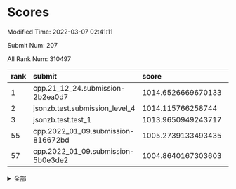 # Scores

Modified Time: 2022-03-07 02:41:11

Submit Num: 207

All Rank Num: 310497

| rank |               submit               |       score        |       sigma        | pk_num |
| :--- | :--------------------------------- | :----------------- | :----------------- | :----- |
| 1    | cpp.21_12_24.submission-2b2ea0d7   | 1014.6526669670133 | 0.8153300092717259 | 5998   |
| 2    | jsonzb.test.submission_level_4     | 1014.115766258744  | 0.8077566223673689 | 6000   |
| 3    | jsonzb.test.test_1                 | 1013.9650949243717 | 0.8674679636756241 | 5995   |
| 55   | cpp.2022_01_09.submission-816672bd | 1005.2739133493435 | 0.7208406389676123 | 6001   |
| 57   | cpp.2022_01_09.submission-5b0e3de2 | 1004.8640167303603 | 0.724738838450085  | 6002   |


<details>
<summary>全部</summary>

| rank |                 submit                 |       score        |       sigma        | pk_num |
| :--- | :------------------------------------- | :----------------- | :----------------- | :----- |
| 1    | cpp.21_12_24.submission-2b2ea0d7       | 1014.6526669670133 | 0.8153300092717259 | 5998   |
| 2    | jsonzb.test.submission_level_4         | 1014.115766258744  | 0.8077566223673689 | 6000   |
| 3    | jsonzb.test.test_1                     | 1013.9650949243717 | 0.8674679636756241 | 5995   |
| 4    | gobigger.level_3.submission_level_3_0  | 1011.6847084005161 | 0.7807743114774303 | 5996   |
| 5    | gobigger.level_3.submission_level_3_46 | 1011.3555140861725 | 0.7630358176381119 | 5999   |
| 6    | gobigger.level_3.submission_level_3_31 | 1011.0442816859003 | 0.7596493119509335 | 6001   |
| 7    | gobigger.level_3.submission_level_3_14 | 1010.781123467086  | 0.7465920539343193 | 6002   |
| 8    | gobigger.level_3.submission_level_3_43 | 1010.7758338048607 | 0.782679296530617  | 6001   |
| 9    | gobigger.level_3.submission_level_3_25 | 1010.7461883144792 | 0.7941882891692499 | 6002   |
| 10   | gobigger.level_3.submission_level_3_45 | 1010.7173262296095 | 0.7617579880983761 | 5997   |
| 11   | gobigger.level_3.submission_level_3_34 | 1010.7044400515277 | 0.7544846749338955 | 5994   |
| 12   | gobigger.level_3.submission_level_3_2  | 1010.6453111644795 | 0.7501295653723496 | 6002   |
| 13   | gobigger.level_3.submission_level_3_4  | 1010.6229037683478 | 0.7771901231488425 | 6001   |
| 14   | gobigger.level_3.submission_level_3_41 | 1010.4387278788043 | 0.7549650963610269 | 5996   |
| 15   | gobigger.level_3.submission_level_3_22 | 1010.4386025369668 | 0.76479222155065   | 5993   |
| 16   | gobigger.level_3.submission_level_3_37 | 1010.2894067348087 | 0.7521067587835405 | 6000   |
| 17   | gobigger.level_3.submission_level_3_18 | 1010.2587095930344 | 0.7514801569695104 | 5998   |
| 18   | gobigger.level_3.submission_level_3_36 | 1010.2456970919245 | 0.7643251413574993 | 5997   |
| 19   | gobigger.level_3.submission_level_3_15 | 1010.2096604266534 | 0.7679430252425097 | 6002   |
| 20   | gobigger.level_3.submission_level_3_47 | 1010.1801694890294 | 0.7541160221812171 | 5999   |
| 21   | gobigger.level_3.submission_level_3_23 | 1010.177630941425  | 0.7668814501701318 | 6003   |
| 22   | gobigger.level_3.submission_level_3_9  | 1010.1432644738118 | 0.7586769916457891 | 5999   |
| 23   | gobigger.level_3.submission_level_3_27 | 1010.0671307163817 | 0.763946394370656  | 6000   |
| 24   | gobigger.level_3.submission_level_3_32 | 1010.0065696160459 | 0.7579622269028296 | 5999   |
| 25   | gobigger.level_3.submission_level_3_44 | 1009.9516841140288 | 0.7406577068583458 | 5995   |
| 26   | gobigger.level_3.submission_level_3_29 | 1009.8840889972245 | 0.761212124322802  | 6005   |
| 27   | gobigger.level_3.submission_level_3_19 | 1009.8830634403804 | 0.7483827821342132 | 5998   |
| 28   | gobigger.level_3.submission_level_3_35 | 1009.8628125922554 | 0.7617961781728775 | 6002   |
| 29   | gobigger.level_3.submission_level_3_11 | 1009.8516577439465 | 0.7507988112226758 | 5997   |
| 30   | gobigger.level_3.submission_level_3_48 | 1009.8164750654648 | 0.7800659793250432 | 6001   |
| 31   | gobigger.level_3.submission_level_3_21 | 1009.7011348980184 | 0.7714744543163488 | 5997   |
| 32   | gobigger.level_3.submission_level_3_7  | 1009.6920576191604 | 0.7460434271927258 | 6000   |
| 33   | gobigger.level_3.submission_level_3_5  | 1009.6771474116564 | 0.7446508089725657 | 6003   |
| 34   | gobigger.level_3.submission_level_3_49 | 1009.6739940193889 | 0.7427197168113562 | 6007   |
| 35   | gobigger.level_3.submission_level_3_1  | 1009.6309185577296 | 0.7488355408093714 | 5998   |
| 36   | gobigger.level_3.submission_level_3_13 | 1009.6258166293386 | 0.7485914425650466 | 5998   |
| 37   | gobigger.level_3.submission_level_3_26 | 1009.55599966102   | 0.7370011022404618 | 6003   |
| 38   | gobigger.level_3.submission_level_3_20 | 1009.5212696383511 | 0.7658273285316637 | 6003   |
| 39   | gobigger.level_3.submission_level_3_38 | 1009.425989122804  | 0.7353254757782409 | 6002   |
| 40   | gobigger.level_3.submission_level_3_28 | 1009.1967626941608 | 0.7800571399351125 | 6002   |
| 41   | gobigger.level_3.submission_level_3_42 | 1009.1200902161722 | 0.7464193271752514 | 6007   |
| 42   | gobigger.level_3.submission_level_3_30 | 1009.0733604357997 | 0.7689372126129371 | 6002   |
| 43   | gobigger.level_3.submission_level_3_8  | 1008.9770972135432 | 0.7423562366729454 | 6001   |
| 44   | gobigger.level_3.submission_level_3_10 | 1008.9710852025112 | 0.7382746396382107 | 6000   |
| 45   | gobigger.level_3.submission_level_3_16 | 1008.7968433721373 | 0.7659516553677658 | 5998   |
| 46   | gobigger.level_3.submission_level_3_6  | 1008.7936165832909 | 0.7750712695430764 | 5997   |
| 47   | gobigger.level_3.submission_level_3_17 | 1008.5405961296702 | 0.73005365244107   | 5998   |
| 48   | gobigger.level_3.submission_level_3_40 | 1008.4917817086475 | 0.7565260845509709 | 6001   |
| 49   | gobigger.level_3.submission_level_3_39 | 1008.3780060409414 | 0.7569216674684708 | 6003   |
| 50   | gobigger.level_3.submission_level_3_33 | 1008.2988276180704 | 0.7383280142043018 | 5994   |
| 51   | gobigger.level_3.submission_level_3_24 | 1008.1876336401326 | 0.7415919976367248 | 6001   |
| 52   | gobigger.level_3.submission_level_3_3  | 1008.1317527491715 | 0.7522611826024235 | 5997   |
| 53   | gobigger.level_3.submission_level_3_12 | 1008.12452848      | 0.7354373311779334 | 6008   |
| 54   | gobigger.level_1.submission_level_1_36 | 1005.8780067184134 | 0.7341583181493411 | 6001   |
| 55   | cpp.2022_01_09.submission-816672bd     | 1005.2739133493435 | 0.7208406389676123 | 6001   |
| 56   | gobigger.level_1.submission_level_1_12 | 1004.8883629400003 | 0.7223669184031316 | 6000   |
| 57   | cpp.2022_01_09.submission-5b0e3de2     | 1004.8640167303603 | 0.724738838450085  | 6002   |
| 58   | gobigger.level_1.submission_level_1_39 | 1004.5040445215778 | 0.7071410509229312 | 6002   |
| 59   | gobigger.level_1.submission_level_1_34 | 1004.3671518992064 | 0.7224064368082364 | 6001   |
| 60   | gobigger.level_1.submission_level_1_3  | 1004.360208890523  | 0.7311286186370282 | 6002   |
| 61   | gobigger.level_1.submission_level_1_10 | 1004.2144287355336 | 0.7134446843226679 | 6003   |
| 62   | gobigger.level_1.submission_level_1_24 | 1004.2125676193467 | 0.7189106129613692 | 6005   |
| 63   | gobigger.level_1.submission_level_1_4  | 1004.1289245221208 | 0.7191223759908184 | 6001   |
| 64   | gobigger.level_1.submission_level_1_49 | 1004.1009543261231 | 0.7124820819518218 | 5999   |
| 65   | gobigger.level_1.submission_level_1_37 | 1004.0165692483648 | 0.7240588875180151 | 6000   |
| 66   | gobigger.level_1.submission_level_1_48 | 1004.0057356762803 | 0.725387868867259  | 5999   |
| 67   | gobigger.level_1.submission_level_1_22 | 1003.9257949300608 | 0.70908147128994   | 5999   |
| 68   | gobigger.level_1.submission_level_1_25 | 1003.9198331245159 | 0.7222314651382513 | 6000   |
| 69   | gobigger.level_1.submission_level_1_46 | 1003.8658020224763 | 0.7098539290045782 | 5999   |
| 70   | gobigger.level_1.submission_level_1_9  | 1003.8095227052326 | 0.7149415811040285 | 6000   |
| 71   | gobigger.level_1.submission_level_1_28 | 1003.7103478221546 | 0.712743746720985  | 6000   |
| 72   | gobigger.level_1.submission_level_1_32 | 1003.7081276652239 | 0.7197143294047917 | 6003   |
| 73   | gobigger.level_1.submission_level_1_38 | 1003.6319280471878 | 0.7166218664058583 | 6000   |
| 74   | gobigger.level_1.submission_level_1_2  | 1003.5239946074931 | 0.7187299508600493 | 6002   |
| 75   | gobigger.level_1.submission_level_1_1  | 1003.506832106522  | 0.7097421269293223 | 6004   |
| 76   | gobigger.level_1.submission_level_1_42 | 1003.4254380588925 | 0.713983396432103  | 6003   |
| 77   | gobigger.level_1.submission_level_1_15 | 1003.3374308850831 | 0.7090317795361104 | 6001   |
| 78   | gobigger.level_1.submission_level_1_20 | 1003.3145405305099 | 0.7082668982038807 | 5999   |
| 79   | gobigger.level_1.submission_level_1_23 | 1003.2975318787163 | 0.7141955119284924 | 6000   |
| 80   | gobigger.level_1.submission_level_1_0  | 1003.256913720745  | 0.7206082759775627 | 6002   |
| 81   | gobigger.level_1.submission_level_1_13 | 1003.2264462627777 | 0.7260989846894321 | 6000   |
| 82   | gobigger.level_1.submission_level_1_41 | 1003.1848329670554 | 0.7201771846780513 | 5997   |
| 83   | gobigger.level_1.submission_level_1_31 | 1003.1392028378208 | 0.7152243939946857 | 6000   |
| 84   | gobigger.level_1.submission_level_1_5  | 1003.0580363859796 | 0.7177834412366095 | 6003   |
| 85   | gobigger.level_1.submission_level_1_18 | 1003.0285704985642 | 0.7166398309832084 | 6000   |
| 86   | gobigger.level_1.submission_level_1_7  | 1003.0282139735608 | 0.7129275293654977 | 6003   |
| 87   | gobigger.level_1.submission_level_1_27 | 1003.0133910475785 | 0.71028124364234   | 5997   |
| 88   | gobigger.level_1.submission_level_1_44 | 1002.9674709365295 | 0.7132277354323482 | 5999   |
| 89   | gobigger.level_1.submission_level_1_47 | 1002.958691113807  | 0.7105625372151849 | 5999   |
| 90   | gobigger.level_1.submission_level_1_43 | 1002.7833575167389 | 0.7215365439667557 | 5996   |
| 91   | gobigger.level_1.submission_level_1_16 | 1002.779245722383  | 0.7213912093465191 | 6003   |
| 92   | gobigger.level_1.submission_level_1_45 | 1002.7509940935001 | 0.7164554875880218 | 5996   |
| 93   | gobigger.level_1.submission_level_1_29 | 1002.7349723122703 | 0.7056447874487629 | 6001   |
| 94   | gobigger.level_1.submission_level_1_33 | 1002.6999992350416 | 0.7179486451823368 | 6000   |
| 95   | gobigger.level_1.submission_level_1_30 | 1002.5766008899012 | 0.7175157984868404 | 6001   |
| 96   | gobigger.level_1.submission_level_1_14 | 1002.5202204973963 | 0.7150102118615143 | 6002   |
| 97   | gobigger.level_1.submission_level_1_21 | 1002.5197351401931 | 0.7155668359838986 | 5997   |
| 98   | gobigger.level_1.submission_level_1_35 | 1002.4976794974452 | 0.7217229547859981 | 6000   |
| 99   | gobigger.level_1.submission_level_1_40 | 1002.3845166412776 | 0.7151644815530123 | 6001   |
| 100  | gobigger.level_1.submission_level_1_6  | 1002.3713189153763 | 0.7186634499713948 | 6005   |
| 101  | gobigger.level_1.submission_level_1_19 | 1002.3712713209264 | 0.7022610669983865 | 5999   |
| 102  | gobigger.level_1.submission_level_1_11 | 1002.0092370659072 | 0.7174914212605927 | 5994   |
| 103  | gobigger.level_1.submission_level_1_8  | 1001.9825397497058 | 0.7115393192457853 | 6003   |
| 104  | gobigger.level_1.submission_level_1_26 | 1000.9581954717816 | 0.7209262777119905 | 5999   |
| 105  | gobigger.level_1.submission_level_1_17 | 1000.9546978533776 | 0.702159307661387  | 5999   |
| 106  | gobigger.random.submission_random_25   | 997.8464918730491  | 0.7104189384021042 | 6001   |
| 107  | gobigger.random.submission_random_38   | 997.2098929458551  | 0.7089791696559882 | 6000   |
| 108  | gobigger.random.submission_random_13   | 997.0378104029828  | 0.6978770057266209 | 5991   |
| 109  | gobigger.random.submission_random_42   | 996.9713643967093  | 0.708195955443176  | 6000   |
| 110  | gobigger.random.submission_random_26   | 996.8340226666891  | 0.7015539779536788 | 6002   |
| 111  | gobigger.random.submission_random_1    | 996.7691621118099  | 0.7044771612735657 | 6000   |
| 112  | gobigger.random.submission_random_35   | 996.7072461020277  | 0.702687100136949  | 6000   |
| 113  | gobigger.random.submission_random_43   | 996.5849131777202  | 0.7051829341493787 | 6000   |
| 114  | gobigger.random.submission_random_6    | 996.5623377892528  | 0.6998967315071047 | 5999   |
| 115  | gobigger.random.submission_random_40   | 996.5511624561304  | 0.7086207093252773 | 5999   |
| 116  | gobigger.random.submission_random_28   | 996.5438713276536  | 0.7113103935134376 | 6000   |
| 117  | gobigger.random.submission_random_49   | 996.440921744072   | 0.7067477868981412 | 5998   |
| 118  | gobigger.random.submission_random_37   | 996.4150299344481  | 0.7075522864428013 | 6000   |
| 119  | gobigger.random.submission_random_10   | 996.3746716644811  | 0.7159033068546685 | 6000   |
| 120  | gobigger.random.submission_random_36   | 996.3556982435387  | 0.7099930579473109 | 6002   |
| 121  | gobigger.random.submission_random_15   | 996.31535652371    | 0.711559477215073  | 5997   |
| 122  | gobigger.random.submission_random_19   | 996.250919804458   | 0.7047264422259724 | 6002   |
| 123  | gobigger.random.submission_random_39   | 996.2053181391806  | 0.7250261561014526 | 6000   |
| 124  | gobigger.random.submission_random_3    | 996.2005129410147  | 0.7132144682145919 | 6003   |
| 125  | gobigger.random.submission_random_9    | 996.199922991437   | 0.7158359622984848 | 5997   |
| 126  | gobigger.random.submission_random_44   | 996.1498740133565  | 0.7043053691498071 | 5997   |
| 127  | gobigger.random.submission_random_45   | 996.1233199081458  | 0.7162907675060293 | 5996   |
| 128  | gobigger.random.submission_random_33   | 996.0726107627571  | 0.7162179374889206 | 5996   |
| 129  | gobigger.random.submission_random_32   | 995.9752217153717  | 0.7110559814139708 | 6001   |
| 130  | gobigger.random.submission_random_24   | 995.9238618423685  | 0.6916105334328252 | 6001   |
| 131  | gobigger.random.submission_random_41   | 995.9037915893229  | 0.7152201444651032 | 5999   |
| 132  | gobigger.random.submission_random_4    | 995.8041479024291  | 0.7056466581260294 | 6002   |
| 133  | gobigger.random.submission_random_29   | 995.7943506959997  | 0.7181395880631505 | 6001   |
| 134  | gobigger.random.submission_random_5    | 995.7571288028165  | 0.7199942371959177 | 6005   |
| 135  | gobigger.random.submission_random_8    | 995.7421704952495  | 0.7113997948260528 | 5999   |
| 136  | gobigger.random.submission_random_22   | 995.7259157149638  | 0.7127224406081748 | 5998   |
| 137  | gobigger.random.submission_random_46   | 995.6563478760706  | 0.7187247271068979 | 5997   |
| 138  | gobigger.random.submission_random_0    | 995.5739792639769  | 0.7161956666701959 | 6003   |
| 139  | gobigger.random.submission_random_17   | 995.5574379722405  | 0.7184856190196546 | 5998   |
| 140  | gobigger.random.submission_random_27   | 995.5455584318746  | 0.7336345909645149 | 6002   |
| 141  | gobigger.random.submission_random_11   | 995.5444994607142  | 0.7305330932020445 | 5994   |
| 142  | gobigger.random.submission_random_48   | 995.5370330811614  | 0.7010055882821674 | 5996   |
| 143  | gobigger.random.submission_random_16   | 995.5345539183202  | 0.7027888621895949 | 6003   |
| 144  | gobigger.random.submission_random_23   | 995.5281550148561  | 0.7128323258088584 | 6004   |
| 145  | gobigger.random.submission_random_21   | 995.5244146530515  | 0.7104118881298531 | 5997   |
| 146  | gobigger.random.submission_random_20   | 995.3638612722867  | 0.7096160187992948 | 6005   |
| 147  | gobigger.random.submission_random_2    | 995.3166083766823  | 0.7076273001572685 | 6002   |
| 148  | gobigger.random.submission_random_18   | 995.2798206515071  | 0.7086419361185651 | 6003   |
| 149  | gobigger.random.submission_random_7    | 995.237764196059   | 0.717865049317804  | 6004   |
| 150  | gobigger.random.submission_random_14   | 995.1632435241733  | 0.7102308646777963 | 6000   |
| 151  | gobigger.random.submission_random_34   | 995.0226416685383  | 0.7141387968610455 | 6001   |
| 152  | gobigger.random.submission_random_12   | 994.9251723592148  | 0.6990499342249561 | 5999   |
| 153  | gobigger.random.submission_random_31   | 994.8982176615398  | 0.7122212667849513 | 5998   |
| 154  | gobigger.random.submission_random_30   | 994.6373153682324  | 0.7294664237154801 | 6002   |
| 155  | gobigger.random.submission_random_47   | 994.4554679445589  | 0.7266777107165847 | 6002   |
| 156  | gobigger.level_2.submission_level_2_25 | 994.1201600969498  | 0.7317100382973065 | 6005   |
| 157  | gobigger.level_2.submission_level_2_22 | 994.1195369022965  | 0.7340190487263727 | 6000   |
| 158  | gobigger.level_2.submission_level_2_14 | 994.0638606863562  | 0.726098025821456  | 6003   |
| 159  | gobigger.level_2.submission_level_2_39 | 993.6957031556931  | 0.7480889439419187 | 5998   |
| 160  | gobigger.level_2.submission_level_2_23 | 993.525475382227   | 0.7441368760015031 | 6000   |
| 161  | gobigger.level_2.submission_level_2_41 | 993.4973749419024  | 0.7171514435950302 | 6003   |
| 162  | gobigger.level_2.submission_level_2_44 | 993.4939415811266  | 0.7369084380559812 | 5997   |
| 163  | gobigger.level_2.submission_level_2_34 | 993.3501638400274  | 0.7355292093066798 | 5999   |
| 164  | gobigger.level_2.submission_level_2_19 | 993.2687966886159  | 0.7326958472811667 | 6003   |
| 165  | gobigger.level_2.submission_level_2_24 | 993.2174319734726  | 0.7405030447982632 | 5999   |
| 166  | gobigger.level_2.submission_level_2_3  | 993.1886972258244  | 0.7322015866103762 | 5998   |
| 167  | gobigger.level_2.submission_level_2_9  | 993.1380270069503  | 0.7411410586085331 | 6003   |
| 168  | gobigger.level_2.submission_level_2_47 | 993.1360151076909  | 0.7372487826964608 | 5996   |
| 169  | gobigger.level_2.submission_level_2_20 | 993.0838812189617  | 0.752213921125395  | 6000   |
| 170  | gobigger.level_2.submission_level_2_30 | 993.0000498652093  | 0.7409290736044238 | 6000   |
| 171  | gobigger.level_2.submission_level_2_13 | 992.9675969563948  | 0.7295506865829287 | 6003   |
| 172  | gobigger.level_2.submission_level_2_6  | 992.8550375583816  | 0.7209826254477739 | 5999   |
| 173  | gobigger.level_2.submission_level_2_15 | 992.8235101800149  | 0.7394112416434008 | 6003   |
| 174  | gobigger.level_2.submission_level_2_32 | 992.8183523351081  | 0.7464461439674966 | 5999   |
| 175  | gobigger.level_2.submission_level_2_46 | 992.755953043226   | 0.7249291382947464 | 5999   |
| 176  | gobigger.level_2.submission_level_2_49 | 992.745030962401   | 0.7193202132085083 | 6000   |
| 177  | gobigger.level_2.submission_level_2_21 | 992.4632276279794  | 0.733685017974352  | 5998   |
| 178  | gobigger.level_2.submission_level_2_10 | 992.4209544581439  | 0.7393114707380193 | 5996   |
| 179  | gobigger.level_2.submission_level_2_18 | 992.418890464235   | 0.7594919836734193 | 5997   |
| 180  | gobigger.level_2.submission_level_2_11 | 992.4161415179778  | 0.740752923650119  | 6000   |
| 181  | gobigger.level_2.submission_level_2_7  | 992.1903299547089  | 0.7551671067370729 | 6000   |
| 182  | gobigger.level_2.submission_level_2_40 | 992.1274253320031  | 0.7450532076493791 | 6001   |
| 183  | gobigger.level_2.submission_level_2_2  | 992.0788252413224  | 0.7551160951145413 | 6007   |
| 184  | gobigger.level_2.submission_level_2_16 | 992.0786885138152  | 0.7476962765632644 | 6000   |
| 185  | gobigger.level_2.submission_level_2_4  | 992.0731810652436  | 0.7402480834760149 | 5997   |
| 186  | gobigger.level_2.submission_level_2_0  | 991.9117327538687  | 0.7621007009871437 | 6001   |
| 187  | gobigger.level_2.submission_level_2_48 | 991.8997355702419  | 0.7451885399327933 | 5998   |
| 188  | gobigger.level_2.submission_level_2_1  | 991.8795331916954  | 0.7484208475004869 | 6003   |
| 189  | gobigger.level_2.submission_level_2_12 | 991.8668045970803  | 0.7274641551542036 | 5997   |
| 190  | gobigger.level_2.submission_level_2_37 | 991.8135040311987  | 0.7446461416369482 | 5997   |
| 191  | gobigger.level_2.submission_level_2_27 | 991.7834412113447  | 0.7370050168018843 | 5996   |
| 192  | gobigger.level_2.submission_level_2_33 | 991.7203809206339  | 0.7426962619191241 | 6002   |
| 193  | gobigger.level_2.submission_level_2_36 | 991.507608436891   | 0.753432728279847  | 5994   |
| 194  | gobigger.level_2.submission_level_2_45 | 991.3512634052782  | 0.7549315717777452 | 6003   |
| 195  | gobigger.level_2.submission_level_2_43 | 991.3270984702675  | 0.7571105926006938 | 5997   |
| 196  | gobigger.level_2.submission_level_2_26 | 991.3163755311176  | 0.7486022248343686 | 6003   |
| 197  | gobigger.level_2.submission_level_2_42 | 991.3052986147017  | 0.7717927464777218 | 6004   |
| 198  | gobigger.level_2.submission_level_2_8  | 991.2448132083689  | 0.7525563587236215 | 5997   |
| 199  | gobigger.level_2.submission_level_2_29 | 991.1004116174116  | 0.7536992356960354 | 5997   |
| 200  | gobigger.level_2.submission_level_2_38 | 991.0873091048882  | 0.754622601457253  | 5994   |
| 201  | gobigger.level_2.submission_level_2_5  | 990.9633869508623  | 0.7544647312260362 | 6002   |
| 202  | gobigger.level_2.submission_level_2_31 | 990.8656886418281  | 0.7567702339753838 | 5994   |
| 203  | gobigger.level_2.submission_level_2_35 | 990.3165106588212  | 0.7569437269225517 | 6001   |
| 204  | gobigger.level_2.submission_level_2_17 | 990.1449230149528  | 0.7701192274776332 | 6000   |
| 205  | gobigger.level_2.submission_level_2_28 | 988.5767786540089  | 0.7984234444307662 | 5997   |
| 206  | gobigger.none.submission_none_1        | 979.0324489115942  | 1.2839076041623034 | 6002   |
| 207  | gobigger.none.submission_none_0        | 975.8937382713239  | 1.5133208782600402 | 5999   |

</details>